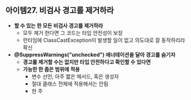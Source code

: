 ## 아이템27. 비검사 경고를 제거하라
* **할 수 있는 한 모든 비검사 경고를 제거하라**
	* 모두 제거 한다면 그 코드는 타입 안전성이 보장
	* 런타임에 ClassCastException이 발생할 일이 없고 의도대로 잘 동작하리라 확신
* **@SuppressWarnings("unchecked") 애너테이션을 달아 경고를 숨기자**
	* **경고를 제거할 수는 없지만 타입 안전하다고 확인할 수 있다면**
	* **가능한 한 좁은 범위에 적용**
		* 변수 선언, 아주 짧은 메서드, 혹은 생성자
		* 절대 클래스 전체에 적용해서는 안됨
		* 한 주
<!--stackedit_data:
eyJoaXN0b3J5IjpbLTczNDE5MzExOV19
-->